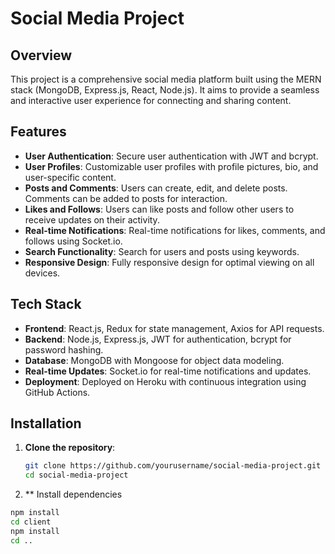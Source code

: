 # Social Media Project

## Overview
This project is a comprehensive social media platform built using the MERN stack (MongoDB, Express.js, React, Node.js). It aims to provide a seamless and interactive user experience for connecting and sharing content.

## Features
- **User Authentication**: Secure user authentication with JWT and bcrypt.
- **User Profiles**: Customizable user profiles with profile pictures, bio, and user-specific content.
- **Posts and Comments**: Users can create, edit, and delete posts. Comments can be added to posts for interaction.
- **Likes and Follows**: Users can like posts and follow other users to receive updates on their activity.
- **Real-time Notifications**: Real-time notifications for likes, comments, and follows using Socket.io.
- **Search Functionality**: Search for users and posts using keywords.
- **Responsive Design**: Fully responsive design for optimal viewing on all devices.

## Tech Stack
- **Frontend**: React.js, Redux for state management, Axios for API requests.
- **Backend**: Node.js, Express.js, JWT for authentication, bcrypt for password hashing.
- **Database**: MongoDB with Mongoose for object data modeling.
- **Real-time Updates**: Socket.io for real-time notifications and updates.
- **Deployment**: Deployed on Heroku with continuous integration using GitHub Actions.

## Installation
1. **Clone the repository**:
   ```bash
   git clone https://github.com/yourusername/social-media-project.git
   cd social-media-project
   
2. ** Install dependencies
```bash
npm install
cd client
npm install
cd ..
